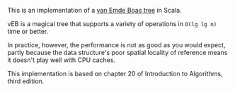 This is an implementation of a [van Emde Boas
tree](https://en.wikipedia.org/wiki/Van_Emde_Boas_tree) in Scala.

vEB is a magical tree that supports a variety of operations in `O(lg lg n)` time
or better.

In practice, however, the performance is not as good as you would expect, partly
because the data structure's poor spatial locality of reference means it doesn't
play well with CPU caches.

This implementation is based on chapter 20 of Introduction to Algorithms, third
edition.
